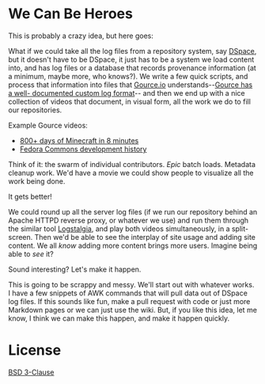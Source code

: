 # We Can Be Heroes

This is probably a crazy idea, but here goes:

What if we could take all the log files from a repository system, say [DSpace](https://dspace.org/),
but it doesn't have to be DSpace, it just has to be a system we load content
into, and has log files or a database that records provenance information (at
a minimum, maybe more, who knows?). We write a few quick scripts, and process
that information into files that [Gource.io](http://gource.io/) understands--[Gource has a well-
documented custom log format](https://github.com/acaudwell/Gource/wiki/Custom-Log-Format)--
and then we end up with a nice collection of videos that document, in visual form,
all the work we do to fill our repositories.

Example Gource videos:

 * [800+ days of Minecraft in 8 minutes](https://www.youtube.com/watch?v=zRjTyRly5WA)
 * [Fedora Commons development history](https://wiki.duraspace.org/download/attachments/11504727/2010-11-17-fcrepo-gource.mp4)

Think of it: the swarm of individual contributors. *Epic* batch loads. Metadata
cleanup work. We'd have a movie we could show people to visualize all the work
being done.

It gets better!

We could round up all the server log files (if we run our repository behind an
Apache HTTPD reverse proxy, or whatever we use) and run them through the similar
tool [Logstalgia](http://logstalgia.io/), and play both videos simultaneously, in a split-screen.
Then we'd be able to see the interplay of site usage and adding site content. We
all *know* adding more content brings more users. Imagine being able to *see* it?

Sound interesting? Let's make it happen.

This is going to be scrappy and messy. We'll start out with whatever works.
I have a few snippets of AWK commands that will pull data out of DSpace log files.
If this sounds like fun, make a pull request with code or just more Markdown pages
or we can just use the wiki. But, if you like this idea, let me know, I think
we can make this happen, and make it happen quickly.

# License
[BSD 3-Clause](https://opensource.org/licenses/BSD-3-Clause)
